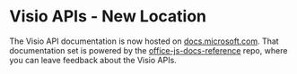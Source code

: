 # Visio APIs - New Location

The Visio API documentation is now hosted on [docs.microsoft.com](https://docs.microsoft.com/javascript/api/visio). That documentation set is powered by the [office-js-docs-reference](https://github.com/OfficeDev/office-js-docs-reference) repo, where you can leave feedback about the Visio APIs.
